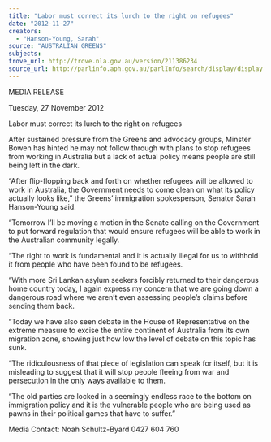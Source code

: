 ```yaml
---
title: "Labor must correct its lurch to the right on refugees"
date: "2012-11-27"
creators:
  - "Hanson-Young, Sarah"
source: "AUSTRALIAN GREENS"
subjects:
trove_url: http://trove.nla.gov.au/version/211386234
source_url: http://parlinfo.aph.gov.au/parlInfo/search/display/display.w3p;query=Id%3A%22media/pressrel/2073924%22
---
```


 MEDIA RELEASE   

 Tuesday, 27 November 2012   

 Labor must correct its lurch to the right on  refugees   

 After sustained pressure from the Greens and advocacy groups, Minster Bowen has hinted he  may not follow through with plans to stop refugees from working in Australia but a lack of actual  policy means people are still being left in the dark.   

 “After flip-flopping back and forth on whether refugees will be allowed to work in Australia, the  Government needs to come clean on what its policy actually looks like,” the Greens’  immigration spokesperson, Senator Sarah Hanson-Young said.   

 “Tomorrow I’ll be moving a motion in the Senate calling on the Government to put forward  regulation that would ensure refugees will be able to work in the Australian community legally.   

 “The right to work is fundamental and it is actually illegal for us to withhold it from people who  have been found to be refugees.   

 “With more Sri Lankan asylum seekers forcibly returned to their dangerous home country today,  I again express my concern that we are going down a dangerous road where we aren’t even  assessing people’s claims before sending them back.   

 “Today we have also seen debate in the House of Representative on the extreme measure to  excise the entire continent of Australia from its own migration zone, showing just how low the  level of debate on this topic has sunk.   

 “The ridiculousness of that piece of legislation can speak for itself, but it is misleading to suggest  that it will stop people fleeing from war and persecution in the only ways available to them.   

 “The old parties are locked in a seemingly endless race to the bottom on immigration policy and  it is the vulnerable people who are being used as pawns in their political games that have to  suffer.”   

 

 Media Contact: Noah Schultz-Byard 0427 604 760   

 

